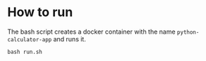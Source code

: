 # How to run

The bash script creates a docker container with the name `python-calculator-app` and runs it.
```
bash run.sh
```